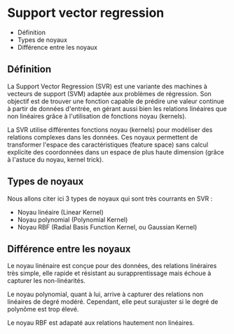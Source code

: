 # Support vector regression

* Définition
* Types de noyaux
* Différence entre les noyaux 

## Définition

La Support Vector Regression (SVR) est une variante des machines à vecteurs de support (SVM) adaptée aux problèmes de régression. Son objectif est de trouver une fonction capable de prédire une valeur continue à partir de données d'entrée, en gérant aussi bien les relations linéaires que non linéaires grâce à l'utilisation de fonctions noyau (kernels).

La SVR utilise différentes fonctions noyau (kernels) pour modéliser des relations complexes dans les données. Ces noyaux permettent de transformer l'espace des caractéristiques (feature space) sans calcul explicite des coordonnées dans un espace de plus haute dimension (grâce à l'astuce du noyau, kernel trick).

## Types de noyaux 

Nous allons citer ici 3 types de noyaux qui sont très courrants en SVR :
- Noyau linéaire (Linear Kernel)  
- Noyau polynomial (Polynomial Kernel)
- Noyau RBF (Radial Basis Function Kernel, ou Gaussian Kernel)

## Différence entre les noyaux 

Le noyau linénaire est conçue pour des données, des relations linéraires très simple, elle rapide et résistant au surapprentissage mais échoue à capturer les non-linéarités. 

Le noyau polynomial, quant à lui, arrive à capturer des relations non linéaires de degré modéré. Cependant, elle peut surajuster si le degré de polynôme est trop élevé.

Le noyau RBF est adapaté aux relations hautement non linéaires.
